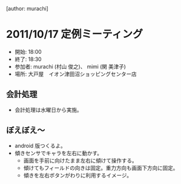 [author: murachi]
# 2011/10/17 定例ミーティング

* 開始: 18:00
* 終了: 18:30
* 参加者: murachi (村山 俊之)、 mimi (関 美津子)
* 場所: 大戸屋　イオン津田沼ショッピングセンター店

## 会計処理
* 会計処理は水曜日から実施。

## ぼえぼえ～
* android 版つくるよ。
* 傾きセンサでキャラを左右に動かす。
  * 画面を手前に向けたまま左右に傾けて操作する。
  * 傾けてもフィールドの向きは固定。重力方向も画面下方向に固定。
  * 傾きを左右ボタンがわりに利用するイメージ。
